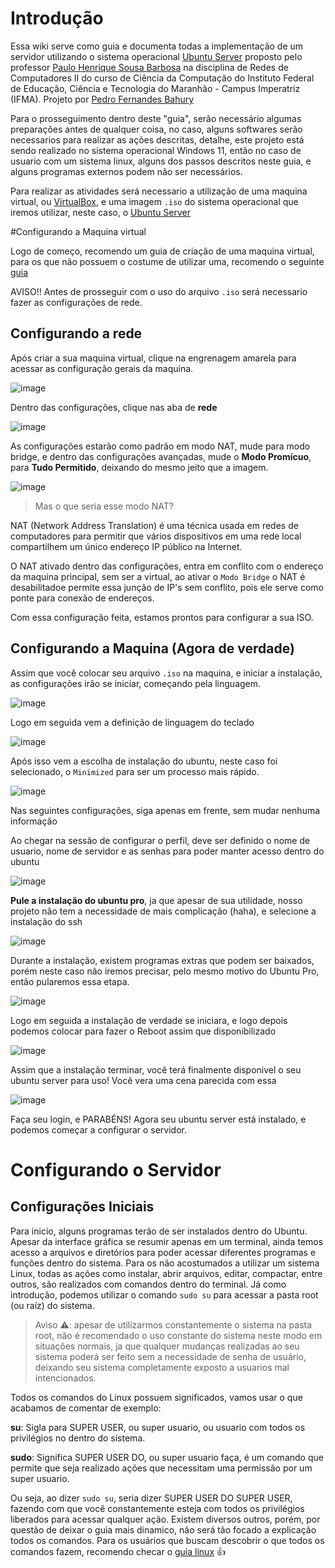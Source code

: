 # Introdução

Essa wiki serve como guia e documenta todas a implementação de um servidor utilizando o sistema operacional [Ubuntu Server](https://ubuntu.com/server) proposto pelo professor [Paulo Henrique Sousa Barbosa](https://github.com/agenteph) na disciplina de Redes de Computadores II do curso de Ciência da Computação do Instituto Federal de Educação, Ciência e Tecnologia do Maranhão - Campus Imperatriz (IFMA). Projeto por [Pedro Fernandes Bahury](https://github.com/pfbahury)

Para o prosseguimento dentro deste "guia", serão necessário algumas preparações antes de qualquer coisa, no caso, alguns softwares serão necessarios para realizar as ações descritas, detalhe, este projeto está sendo realizado no sistema operacional Windows 11, então no caso de usuario com um sistema linux, alguns dos passos descritos neste guia, e alguns programas externos podem não ser necessários.

Para realizar as atividades será necessario a utilização de uma maquina virtual, ou [VirtualBox](https://www.virtualbox.org), e uma imagem `.iso` do sistema operacional que iremos utilizar, neste caso, o [Ubuntu Server](https://ubuntu.com/download/server)

#Configurando a Maquina virtual

Logo de começo, recomendo um guia de criação de uma maquina virtual, para os que não possuem o costume de utilizar uma, recomendo o seguinte [guia](https://tecnoblog.net/responde/como-criar-uma-maquina-virtual-virtualbox/)

AVISO!!
Antes de prosseguir com o uso do arquivo `.iso` será necessario fazer as configurações de rede.

## Configurando a rede

Após criar a sua maquina virtual, clique na engrenagem amarela para acessar as configuração gerais da maquina.

![image](https://user-images.githubusercontent.com/90939515/236021214-17c1840b-55c4-43d9-a5e3-ef9f807140ee.png)

Dentro das configurações, clique nas aba de **rede**

![image](https://user-images.githubusercontent.com/90939515/236023130-c4ee3bc4-07a0-4503-bed7-b54f32ca43b3.png)

As configurações estarão como padrão em modo NAT, mude para modo bridge, e dentro das configurações avançadas, mude o **Modo Promícuo**, para **Tudo Permitido**, deixando do mesmo jeito que a imagem.

![image](https://user-images.githubusercontent.com/90939515/236036819-bc44dba1-afed-43c0-8e53-5ffecafbbf5f.png)

> Mas o que seria esse modo NAT?

NAT (Network Address Translation) é uma técnica usada em redes de computadores para permitir que vários dispositivos em uma rede local compartilhem um único endereço IP público na Internet.

O NAT ativado dentro das configurações, entra em conflito com o endereço da maquina principal, sem ser a virtual, ao ativar o `Modo Bridge` o NAT é desabilitadoe permite essa junção de IP's sem conflito, pois ele serve como ponte para conexão de endereços.

Com essa configuração feita, estamos prontos para configurar a sua ISO.

## Configurando a Maquina (Agora de verdade)

Assim que você colocar seu arquivo `.iso` na maquina, e iniciar a instalação, as configurações irão se iniciar, começando pela linguagem.

![image](https://user-images.githubusercontent.com/90939515/236041834-cc4094af-338a-4b95-8435-ea6f64f8cd33.png)

Logo em seguida vem a definição de linguagem do teclado

![image](https://user-images.githubusercontent.com/90939515/236050102-2eced51e-d920-4aac-a1b3-960d5fd3fa93.png)

Após isso vem a escolha de instalação do ubuntu, neste caso foi selecionado, o `Minimized` para ser um processo mais rápido.

![image](https://user-images.githubusercontent.com/90939515/236051160-f5c3d1d4-5a74-499c-9687-9361a2cf6bba.png)

Nas seguintes configurações, siga apenas em frente, sem mudar nenhuma informação

Ao chegar na sessão de configurar o perfil, deve ser definido o nome de usuario, nome de servidor e as senhas para poder manter acesso dentro do ubuntu

![image](https://user-images.githubusercontent.com/90939515/236051875-dc1bc03f-570e-41c2-9825-a7be0220e953.png)

**Pule a instalação do ubuntu pro**, ja que apesar de sua utilidade, nosso projeto não tem a necessidade de mais complicação (haha), e selecione a instalação do ssh

![image](https://user-images.githubusercontent.com/90939515/236052171-216a4e19-e5aa-4604-9655-00cefd7b5a25.png)

Durante a instalação, existem programas extras que podem ser baixados, porém neste caso não iremos precisar, pelo mesmo motivo do Ubuntu Pro, então pularemos essa etapa.

![image](https://user-images.githubusercontent.com/90939515/236052794-d5a4b065-1db7-44e8-990b-7fa3f4dbc6a4.png)

Logo em seguida a instalação de verdade se iniciara, e logo depois podemos colocar para fazer o Reboot assim que disponibilizado

![image](https://user-images.githubusercontent.com/90939515/236053448-f4f88cc2-fe91-484b-9eb2-0ffcaa9aa253.png)

Assim que a instalação terminar, você terá finalmente disponivel o seu ubuntu server para uso! Você vera uma cena parecida com essa

![image](https://user-images.githubusercontent.com/90939515/236054945-61f27a30-cbf5-473f-be96-f032c759662c.png)

Faça seu login, e PARABÉNS! Agora seu ubuntu server está instalado, e podemos começar a configurar o servidor.

# Configurando o Servidor

## Configurações Iniciais

Para inicio, alguns programas terão de ser instalados dentro do Ubuntu. Apesar da interface gráfica se resumir apenas em um terminal, ainda temos acesso a arquivos e diretórios para poder acessar diferentes programas e funções dentro do sistema. Para os não acostumados a utilizar um sistema Linux, todas as ações como instalar, abrir arquivos, editar, compactar, entre outros, são realizados com comandos dentro do terminal.
Já como introdução, podemos utilizar o comando `sudo su` para acessar a pasta root (ou raíz) do sistema.

> Aviso ⚠️: apesar de utilizarmos constantemente o sistema na pasta root, não é recomendado o uso constante do sistema neste modo em situações normais, ja que qualquer mudanças realizadas ao seu sistema poderá ser feito sem a necessidade de senha de usuário, deixando seu sistema completamente exposto a usuarios mal intencionados.

Todos os comandos do Linux possuem significados, vamos usar o que acabamos de comentar de exemplo:

**su**: Sigla para SUPER USER, ou super usuario, ou usuario com todos os privilégios no dentro do sistema.

**sudo**: Significa SUPER USER DO, ou super usuario faça, é um comando que permite que seja realizado ações que necessitam uma permissão por um super usuario.

Ou seja, ao dizer `sudo su`, seria dizer SUPER USER DO SUPER USER, fazendo com que você constantemente esteja com todos os privilégios liberados para acessar qualquer ação. Existem diversos outros, porém, por questão de deixar o guia mais dinamico, não será tão focado a explicação todos os comandos. Para os usuários que buscam descobrir o que todos os comandos fazem, recomendo checar o [guia linux](https://guialinux.uniriotec.br) 👍
